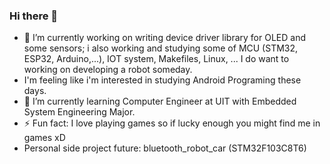 ### Hi there 👋

- 🔭 I’m currently working on writing device driver library for OLED and some sensors; i also working and studying some of MCU (STM32, ESP32, Arduino,...), IOT system, Makefiles, Linux, ... I do want to working on developing a robot someday.
- I'm feeling like i'm interested in studying Android Programing these days.
- 🌱 I’m currently learning Computer Engineer at UIT with Embedded System Engineering Major.
- ⚡ Fun fact: I love playing games so if lucky enough you might find me in games xD
- Personal side project future: bluetooth_robot_car (STM32F103C8T6)
